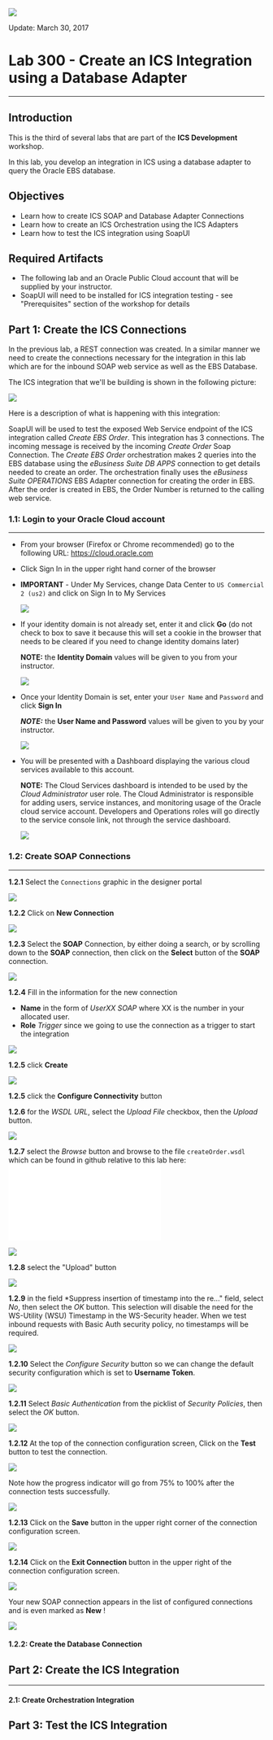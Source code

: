 ![](images/300/HeaderImage.png)  

Update: March 30, 2017

# Lab 300 - Create an ICS Integration using a Database Adapter

---

## Introduction

This is the third of several labs that are part of the **ICS Development** workshop. 

In this lab, you develop an integration in ICS using a database adapter to query the Oracle EBS database.

## Objectives

- Learn how to create ICS SOAP and Database Adapter Connections
- Learn how to create an ICS Orchestration using the ICS Adapters
- Learn how to test the ICS integration using SoapUI

## Required Artifacts

- The following lab and an Oracle Public Cloud account that will be supplied by your instructor.
- SoapUI will need to be installed for ICS integration testing - see "Prerequisites" section of the workshop for details

## Part 1: Create the ICS Connections

In the previous lab, a REST connection was created.  In a similar manner we need to create the connections necessary for the integration in this lab which are for the inbound SOAP web service as well as the EBS Database.

The ICS integration that we'll be building is shown in the following picture:

![](images/300/image000.png)

Here is a description of what is happening with this integration:

SoapUI will be used to test the exposed Web Service endpoint of the ICS integration called *Create EBS Order*.  This integration has 3 connections.  The incoming message is received by the incoming *Create Order* Soap Connection.  The *Create EBS Order* orchestration makes 2 queries into the EBS database using the *eBusiness Suite DB APPS* connection to get details needed to create an order.  The orchestration finally uses the *eBusiness Suite OPERATIONS* EBS Adapter connection for creating the order in EBS.  After the order is created in EBS, the Order Number is returned to the calling web service.

### **1.1**: Login to your Oracle Cloud account

---

- From your browser (Firefox or Chrome recommended) go to the following URL:
<https://cloud.oracle.com>
- Click Sign In in the upper right hand corner of the browser
- **IMPORTANT** - Under My Services, change Data Center to `US Commercial 2 (us2)` and click on Sign In to My Services

    ![](images/300/image001.png)

- If your identity domain is not already set, enter it and click **Go** (do not check to box to save it because this will set a cookie in the browser that needs to be cleared if you need to change identity domains later)  

    **NOTE:** the **Identity Domain** values will be given to you from your instructor.

    ![](images/300/image002.png)  

- Once your Identity Domain is set, enter your `User Name` and `Password` and click **Sign In**

    ***NOTE:*** the **User Name and Password** values will be given to you by your instructor.

    ![](images/300/image003.png)  

- You will be presented with a Dashboard displaying the various cloud services available to this account.

   **NOTE:** The Cloud Services dashboard is intended to be used by the *Cloud Administrator* user role.  The Cloud Administrator is responsible for adding users, service instances, and monitoring usage of the Oracle cloud service account.  Developers and Operations roles will go directly to the service console link, not through the service dashboard.

    ![](images/300/image004.png)

### **1.2**: Create SOAP Connections

---

**1.2.1** Select the `Connections` graphic in the designer portal

![](images/300/image005.png) 

**1.2.2** Click on **New Connection**

![](images/300/image006.png) 

**1.2.3** Select the **SOAP** Connection, by either doing a search, or by scrolling down to the **SOAP** connection, then click on the **Select** button of the **SOAP** connection.

![](images/300/image007.png)

**1.2.4** Fill in the information for the new connection 

- **Name** in the form of _UserXX SOAP_ where XX is the number in your allocated user.
- **Role** _Trigger_ since we going to use the connection as a trigger to start the integration

![](images/300/image008.png) 

**1.2.5** click **Create**

![](images/300/image009.png) 

**1.2.5** click the **Configure Connectivity** button

**1.2.6** for the *WSDL URL*, select the *Upload File* checkbox, then the *Upload* button.

![](images/300/image010.png) 

**1.2.7** select the *Browse* button and browse to the file `createOrder.wsdl` which can be found in github relative to this lab here: ![../artifacts/ics/createOrder.wsdl](../artifacts/ics/createOrder.wsdl)

![](images/300/image011.png) 

**1.2.8** select the "Upload" button

![](images/300/image012.png)

**1.2.9** in the field *Suppress insertion of timestamp into the re..." field, select *No*, then select the *OK* button.  This selection will disable the need for the WS-Utility (WSU) Timestamp in the WS-Security header.  When we test inbound requests with Basic Auth security policy, no timestamps will be required.

![](images/300/image013.png)

**1.2.10** Select the *Configure Security* button so we can change the default security configuration which is set to **Username Token**. 

![](images/300/image014.png)

**1.2.11** Select *Basic Authentication* from the picklist of _Security Policies_, then select the *OK* button.

![](images/300/image015.png)

**1.2.12** At the top of the connection configuration screen, Click on the **Test** button to test the connection.

![](images/300/image016.png)

Note how the progress indicator will go from 75% to 100% after the connection tests successfully.

![](images/300/image017.png) 

**1.2.13** Click on the **Save** button in the upper right corner of the connection configuration screen.

![](images/300/image018.png) 

**1.2.14** Click on the **Exit Connection** button in the upper right of the connection configuration screen.

![](images/300/image019.png)

Your new SOAP connection appears in the list of configured connections and is even marked as **New** !

![](images/300/image020.png) 

#### **1.2.2**: Create the Database Connection

## Part 2: Create the ICS Integration

---

#### **2.1**: Create Orchestration Integration

## Part 3: Test the ICS Integration

